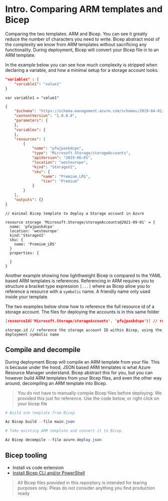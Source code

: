 # Intro. Comparing ARM  templates and Bicep

Comparing the two templates. ARM and Bicep. You can see it greatly reduce the number of characters you need to write. Bicep abstract most of the complexity we know from ARM templates without sacrificing any functionality.
During deployment, Bicep will convert your Bicep file in to an ARM template.

In the example below you can see how much complexity is stripped when declaring a variable, and how a minimal setup for a storage account looks.

```JSON
"variables" : {
    "variable1": "value1"
}
```

```Bicep
var variable1 = "value1"
```

```JSON
{
    "$schema": "https://schema.management.azure.com/schemas/2019-04-01/deploymentTemplate.json#",
    "contentVersion": "1.0.0.0",
    "parameters": {
    },
    "variables": {
    },
    "resources": [
        {
            "name": "pfwjpaskdcpo", 
            "type": "Microsoft.Storage/storageAccounts",
            "apiVersion": "2019-06-01",
            "location": "westeurope",
            "kind": "StorageV2",
            "sku": {
                "name": "Premium_LRS",
                "tier": "Premium"
            }
        }
    ],
    "outputs": {}
}
```

```Bicep
// minimal Bicep template to deploy a Storage account in Azure

resource storage 'Microsoft.Storage/storageAccounts@2021-09-01' = {
  name: 'pfwjpaskdcpo'
  location: 'westeurope'
  kind:'StorageV2'
  sku: {
    name: 'Premium_LRS'
  }
  properties: {
    
  }
}
```

Another example showing how lighthweight Bicep is compared to the YAML based ARM templates is references. Referencing in ARM requires you to structure a bracket type expression `[...]` where as Bicep allow you to reference a resource with a `symbolic` name. A friendly name only used inside your template.

The two examples below show how to reference the full resource id of a storage account. The files for deploying the accounts is in this same folder

```JSON
[resourceId('Microsoft.Storage/storageAccounts', 'pfwjpaskdcpo')] // referencing storage account ID with JSON Based ARM
```

```Bicep
storage.id // reference the storage account ID within Bicep, using the deployment symbolic name
```
## Compile and decompile

During deployment Bicep will compile an ARM template from your file. This is because under the hood, JSON based ARM templates is what Azure Resource Manager understand. Bicep abstract this for you, but you can however build ARM templates from your Bicep files, and even the other way around, decompiling an ARM template into Bicep.

> You do not have to manually compile Bicep files before deploying. We provided this just for reference. Use the code below, or right click on your bicep file

```PowerShell
# Build arm template from Bicep

Az Bicep build --file main.json

# Take existing ARM template and convert it to Bicep

Az Bicep decompile --file azure.deploy.json
```

## Bicep tooling

- Install vs code extension
- [Install Bicep CLI and/or PowerShell ](https://docs.microsoft.com/en-us/azure/azure-resource-manager/bicep/install?WT.mc_id=AZ-MVP-5003437)  


> All Bicep files provided in this repository is intended for learing purposes only. Pleas do not consider anything you find production ready
